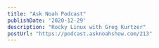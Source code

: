 ```yaml
---
title: "Ask Noah Podcast"
publishDate: '2020-12-29'
description: "Rocky Linux with Greg Kurtzer"
postUrl: "https://podcast.asknoahshow.com/213"
---
```

